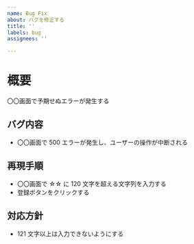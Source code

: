 ```yaml
---
name: Bug Fix
about: バグを修正する
title: ''
labels: bug
assignees: ''

---
```


# 概要

〇〇画面で予期せぬエラーが発生する

## バグ内容

- 〇〇画面で 500 エラーが発生し、ユーザーの操作が中断される

## 再現手順

- 〇〇画面で ☆☆ に 120 文字を超える文字列を入力する
- 登録ボタンをクリックする

## 対応方針

- 121 文字以上は入力できないようにする
